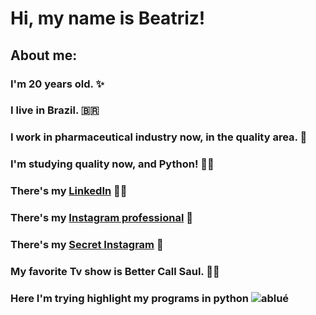 # Hi, my name is Beatriz!

## About me:

### I'm 20 years old. ✨
### I live in Brazil. 🇧🇷
### I work in pharmaceutical industry now, in the quality area. 💊
### I'm studying quality now, and Python! 👩‍💻
### There's my [LinkedIn](https://www.linkedin.com/in/beatriz-bispo-6402a9183/) 🧍‍♀️
### There's my [Instagram professional](https://www.instagram.com/bispobeatriz__/) 👩
### There's my [Secret Instagram](https://www.instagram.com/eeatriz/) 🤫
### My favorite Tv show is Better Call Saul. 🧑‍⚖️
### Here I'm trying highlight my programs in python ![ablué](https://assets.rbl.ms/33364099/origin.jpg)
